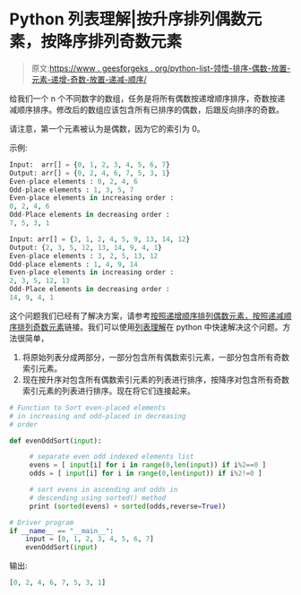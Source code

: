 # Python 列表理解|按升序排列偶数元素，按降序排列奇数元素

> 原文:[https://www . geesforgeks . org/python-list-领悟-排序-偶数-放置-元素-递增-奇数-放置-递减-顺序/](https://www.geeksforgeeks.org/python-list-comprehension-sort-even-placed-elements-increasing-odd-placed-decreasing-order/)

给我们一个 n 个不同数字的数组，任务是将所有偶数按递增顺序排序，奇数按递减顺序排序。修改后的数组应该包含所有已排序的偶数，后跟反向排序的奇数。

请注意，第一个元素被认为是偶数，因为它的索引为 0。

示例:

```py
Input:  arr[] = {0, 1, 2, 3, 4, 5, 6, 7}
Output: arr[] = {0, 2, 4, 6, 7, 5, 3, 1}
Even-place elements : 0, 2, 4, 6
Odd-place elements : 1, 3, 5, 7
Even-place elements in increasing order : 
0, 2, 4, 6
Odd-Place elements in decreasing order : 
7, 5, 3, 1

Input: arr[] = {3, 1, 2, 4, 5, 9, 13, 14, 12}
Output: {2, 3, 5, 12, 13, 14, 9, 4, 1}
Even-place elements : 3, 2, 5, 13, 12
Odd-place elements : 1, 4, 9, 14
Even-place elements in increasing order : 
2, 3, 5, 12, 13
Odd-Place elements in decreasing order : 
14, 9, 4, 1

```

这个问题我们已经有了解决方案，请参考[按照递增顺序排列偶数元素，按照递减顺序排列奇数元素](https://www.geeksforgeeks.org/sort-even-placed-elements-increasing-odd-placed-decreasing-order/)链接。我们可以使用[列表理解](https://www.geeksforgeeks.org/python-list-comprehension-and-slicing/)在 python 中快速解决这个问题。方法很简单，

1.  将原始列表分成两部分，一部分包含所有偶数索引元素，一部分包含所有奇数索引元素。
2.  现在按升序对包含所有偶数索引元素的列表进行排序，按降序对包含所有奇数索引元素的列表进行排序。现在将它们连接起来。

```py
# Function to Sort even-placed elements 
# in increasing and odd-placed in decreasing
# order

def evenOddSort(input):

     # separate even odd indexed elements list
     evens = [ input[i] for i in range(0,len(input)) if i%2==0 ] 
     odds = [ input[i] for i in range(0,len(input)) if i%2!=0 ] 

     # sort evens in ascending and odds in 
     # descending using sorted() method
     print (sorted(evens) + sorted(odds,reverse=True))

# Driver program
if __name__ == "__main__":
    input = [0, 1, 2, 3, 4, 5, 6, 7]
    evenOddSort(input)
```

输出:

```py
[0, 2, 4, 6, 7, 5, 3, 1]

```